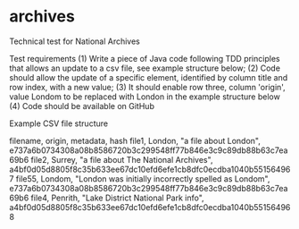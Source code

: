 # archives

Technical test for National Archives

Test requirements (1) Write a piece of Java code following TDD principles that allows an update to a csv file, see example structure below; (2) Code should allow the update of a specific element, identified by column title and row index, with a new value; (3) It should enable row three, column 'origin', value Londom to be replaced with London in the example structure below (4) Code should be available on GitHub

Example CSV file structure

filename, origin, metadata, hash file1, London, "a file about London", e737a6b0734308a08b8586720b3c299548ff77b846e3c9c89db88b63c7ea69b6 file2, Surrey, "a file about The National Archives", a4bf0d05d8805f8c35b633ee67dc10efd6efe1cb8dfc0ecdba1040b551564967 file55, Londom, "London was initially incorrectly spelled as Londom", e737a6b0734308a08b8586720b3c299548ff77b846e3c9c89db88b63c7ea69b6 file4, Penrith, "Lake District National Park info", a4bf0d05d8805f8c35b633ee67dc10efd6efe1cb8dfc0ecdba1040b551564968
